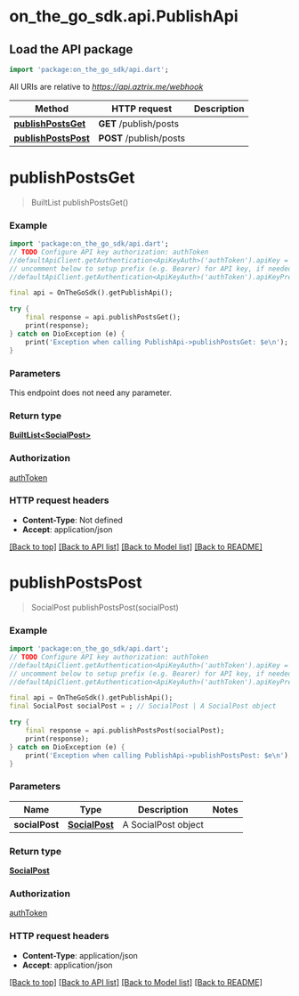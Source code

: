 # on_the_go_sdk.api.PublishApi

## Load the API package
```dart
import 'package:on_the_go_sdk/api.dart';
```

All URIs are relative to *https://api.aztrix.me/webhook*

Method | HTTP request | Description
------------- | ------------- | -------------
[**publishPostsGet**](PublishApi.md#publishpostsget) | **GET** /publish/posts | 
[**publishPostsPost**](PublishApi.md#publishpostspost) | **POST** /publish/posts | 


# **publishPostsGet**
> BuiltList<SocialPost> publishPostsGet()



### Example
```dart
import 'package:on_the_go_sdk/api.dart';
// TODO Configure API key authorization: authToken
//defaultApiClient.getAuthentication<ApiKeyAuth>('authToken').apiKey = 'YOUR_API_KEY';
// uncomment below to setup prefix (e.g. Bearer) for API key, if needed
//defaultApiClient.getAuthentication<ApiKeyAuth>('authToken').apiKeyPrefix = 'Bearer';

final api = OnTheGoSdk().getPublishApi();

try {
    final response = api.publishPostsGet();
    print(response);
} catch on DioException (e) {
    print('Exception when calling PublishApi->publishPostsGet: $e\n');
}
```

### Parameters
This endpoint does not need any parameter.

### Return type

[**BuiltList&lt;SocialPost&gt;**](SocialPost.md)

### Authorization

[authToken](../README.md#authToken)

### HTTP request headers

 - **Content-Type**: Not defined
 - **Accept**: application/json

[[Back to top]](#) [[Back to API list]](../README.md#documentation-for-api-endpoints) [[Back to Model list]](../README.md#documentation-for-models) [[Back to README]](../README.md)

# **publishPostsPost**
> SocialPost publishPostsPost(socialPost)



### Example
```dart
import 'package:on_the_go_sdk/api.dart';
// TODO Configure API key authorization: authToken
//defaultApiClient.getAuthentication<ApiKeyAuth>('authToken').apiKey = 'YOUR_API_KEY';
// uncomment below to setup prefix (e.g. Bearer) for API key, if needed
//defaultApiClient.getAuthentication<ApiKeyAuth>('authToken').apiKeyPrefix = 'Bearer';

final api = OnTheGoSdk().getPublishApi();
final SocialPost socialPost = ; // SocialPost | A SocialPost object

try {
    final response = api.publishPostsPost(socialPost);
    print(response);
} catch on DioException (e) {
    print('Exception when calling PublishApi->publishPostsPost: $e\n');
}
```

### Parameters

Name | Type | Description  | Notes
------------- | ------------- | ------------- | -------------
 **socialPost** | [**SocialPost**](SocialPost.md)| A SocialPost object | 

### Return type

[**SocialPost**](SocialPost.md)

### Authorization

[authToken](../README.md#authToken)

### HTTP request headers

 - **Content-Type**: application/json
 - **Accept**: application/json

[[Back to top]](#) [[Back to API list]](../README.md#documentation-for-api-endpoints) [[Back to Model list]](../README.md#documentation-for-models) [[Back to README]](../README.md)

